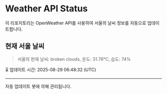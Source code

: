 
# Weather API Status

이 리포지토리는 OpenWeather API를 사용하여 서울의 날씨 정보를 자동으로 업데이트합니다.

## 현재 서울 날씨
> 서울의 현재 날씨: broken clouds, 온도: 31.76°C, 습도: 74%

⏳ 업데이트 시간: 2025-08-29 06:48:32 (UTC)

---
자동 업데이트 봇에 의해 관리됩니다.
